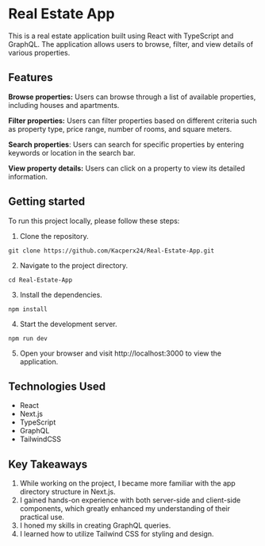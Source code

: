 # Real Estate App

This is a real estate application built using React with TypeScript and GraphQL. The application allows users to browse, filter, and view details of various properties.

## Features

__Browse properties:__ Users can browse through a list of available properties, including houses and apartments.

__Filter properties:__ Users can filter properties based on different criteria such as property type, price range, number of rooms, and square meters.

__Search properties__: Users can search for specific properties by entering keywords or location in the search bar.

__View property details:__ Users can click on a property to view its detailed information.


## Getting started

To run this project locally, please follow these steps:

1. Clone the repository.

```git clone https://github.com/Kacperx24/Real-Estate-App.git```

2. Navigate to the project directory.

```cd Real-Estate-App```

3. Install the dependencies.

```npm install```

4. Start the development server.

```npm run dev```

5. Open your browser and visit http://localhost:3000 to view the application.


## Technologies Used

- React
- Next.js
- TypeScript
- GraphQL
- TailwindCSS

## Key Takeaways

1. While working on the project, I became more familiar with the app directory structure in Next.js.
2. I gained hands-on experience with both server-side and client-side components, which greatly enhanced my understanding of their practical use.
3. I honed my skills in creating GraphQL queries.
4. I learned how to utilize Tailwind CSS for styling and design.



